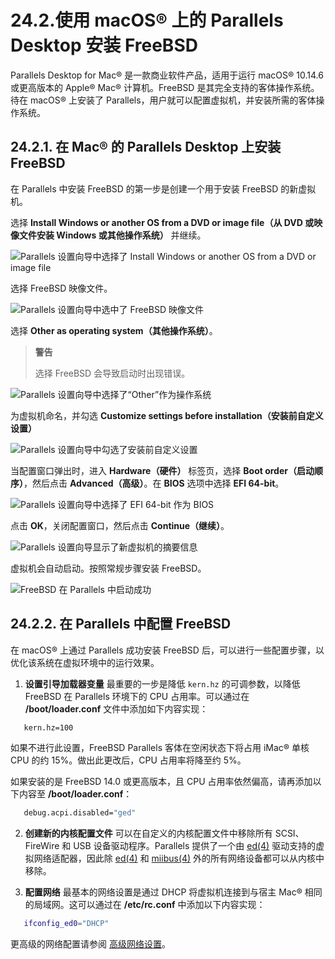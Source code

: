 # 24.2.使用 macOS® 上的 Parallels Desktop 安装 FreeBSD

Parallels Desktop for Mac® 是一款商业软件产品，适用于运行 macOS® 10.14.6 或更高版本的 Apple® Mac® 计算机。FreeBSD 是其完全支持的客体操作系统。待在 macOS® 上安装了 Parallels，用户就可以配置虚拟机，并安装所需的客体操作系统。

## 24.2.1. 在 Mac® 的 Parallels Desktop 上安装 FreeBSD

在 Parallels 中安装 FreeBSD 的第一步是创建一个用于安装 FreeBSD 的新虚拟机。

选择 **Install Windows or another OS from a DVD or image file（从 DVD 或映像文件安装 Windows 或其他操作系统）** 并继续。

![Parallels 设置向导中选择了 Install Windows or another OS from a DVD or image file](https://docs.freebsd.org/images/books/handbook/virtualization/parallels-freebsd1.png)

选择 FreeBSD 映像文件。

![Parallels 设置向导中选中了 FreeBSD 映像文件](https://docs.freebsd.org/images/books/handbook/virtualization/parallels-freebsd2.png)

选择 **Other as operating system（其他操作系统）**。

>**警告**
>
> 选择 FreeBSD 会导致启动时出现错误。

![Parallels 设置向导中选择了“Other”作为操作系统](https://docs.freebsd.org/images/books/handbook/virtualization/parallels-freebsd3.png)

为虚拟机命名，并勾选 **Customize settings before installation（安装前自定义设置）**

![Parallels 设置向导中勾选了安装前自定义设置](https://docs.freebsd.org/images/books/handbook/virtualization/parallels-freebsd4.png)

当配置窗口弹出时，进入 **Hardware（硬件）** 标签页，选择 **Boot order（启动顺序）**，然后点击 **Advanced（高级）**。在 **BIOS** 选项中选择 **EFI 64-bit**。

![Parallels 设置向导中选择了 EFI 64-bit 作为 BIOS](https://docs.freebsd.org/images/books/handbook/virtualization/parallels-freebsd5.png)

点击 **OK**，关闭配置窗口，然后点击 **Continue（继续）**。

![Parallels 设置向导显示了新虚拟机的摘要信息](https://docs.freebsd.org/images/books/handbook/virtualization/parallels-freebsd6.png)

虚拟机会自动启动。按照常规步骤安装 FreeBSD。

![FreeBSD 在 Parallels 中启动成功](https://docs.freebsd.org/images/books/handbook/virtualization/parallels-freebsd7.png)

## 24.2.2. 在 Parallels 中配置 FreeBSD

在 macOS® 上通过 Parallels 成功安装 FreeBSD 后，可以进行一些配置步骤，以优化该系统在虚拟环境中的运行效果。

1. **设置引导加载器变量**
   最重要的一步是降低 `kern.hz` 的可调参数，以降低 FreeBSD 在 Parallels 环境下的 CPU 占用率。可以通过在 **/boot/loader.conf** 文件中添加如下内容实现：

```sh
   kern.hz=100
   ```

   如果不进行此设置，FreeBSD Parallels 客体在空闲状态下将占用 iMac® 单核 CPU 的约 15%。做出此更改后，CPU 占用率将降至约 5%。

   如果安装的是 FreeBSD 14.0 或更高版本，且 CPU 占用率依然偏高，请再添加以下内容至 **/boot/loader.conf**：

```sh
   debug.acpi.disabled="ged"
   ```

2. **创建新的内核配置文件**
   可以在自定义的内核配置文件中移除所有 SCSI、FireWire 和 USB 设备驱动程序。Parallels 提供了一个由 [ed(4)](https://man.freebsd.org/cgi/man.cgi?query=ed&sektion=4&format=html) 驱动支持的虚拟网络适配器，因此除 [ed(4)](https://man.freebsd.org/cgi/man.cgi?query=ed&sektion=4&format=html) 和 [miibus(4)](https://man.freebsd.org/cgi/man.cgi?query=miibus&sektion=4&format=html) 外的所有网络设备都可以从内核中移除。

3. **配置网络**
   最基本的网络设置是通过 DHCP 将虚拟机连接到与宿主 Mac® 相同的局域网。这可以通过在 **/etc/rc.conf** 中添加以下内容实现：

```sh
   ifconfig_ed0="DHCP"
   ```

   更高级的网络配置请参阅 [高级网络设置](https://docs.freebsd.org/en/books/handbook/advanced-networking/#advanced-networking)。
